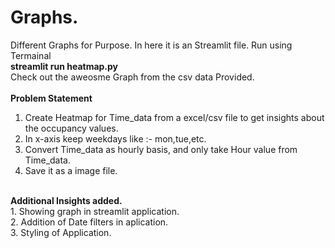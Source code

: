# Graphs.
Different Graphs for Purpose.
In here it is an Streamlit file. Run using Termainal </br><b>streamlit run heatmap.py</b>
  </br>
  Check out the aweosme Graph from the csv data Provided.</br>
  </br><b> Problem Statement</b>
  </br>
  1. Create Heatmap for Time_data from a excel/csv file to get insights about the occupancy values.
  2. In x-axis keep weekdays like :- mon,tue,etc.
  3. Convert Time_data as hourly basis, and only take Hour value from Time_data.
  4. Save it as a image file.
</br>
<b>Additional Insights added.</b>
</br>
1. Showing graph in streamlit application.</br>
2. Addition of Date filters in aplication.</br>
3. Styling of Application.
